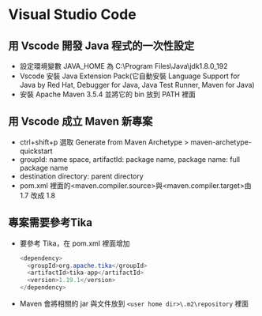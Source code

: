 # Visual Studio Code

## 用 Vscode 開發 Java 程式的一次性設定

* 設定環境變數 JAVA_HOME 為 C:\Program Files\Java\jdk1.8.0_192
* Vscode 安裝 Java Extension Pack(它自動安裝 Language Support for Java by Red Hat, Debugger for Java, Java Test Runner, Maven for Java)
* 安裝 Apache Maven 3.5.4 並將它的 bin 放到 PATH 裡面

## 用 Vscode 成立 Maven 新專案

* ctrl+shift+p 選取 Generate from Maven Archetype > maven-archetype-quickstart
* groupId: name space, artifactId: package name, package name: full package name
* destination directory: parent directory
* pom.xml 裡面的<maven.compiler.source>與<maven.compiler.target>由 1.7 改成 1.8

## 專案需要參考Tika

* 要參考 Tika，在 pom.xml 裡面增加
  
    ```java
    <dependency>
      <groupId>org.apache.tika</groupId>
      <artifactId>tika-app</artifactId>
      <version>1.19.1</version>
    </dependency>
    ```
* Maven 會將相關的 jar 與文件放到 `<user home dir>\.m2\repository` 裡面
